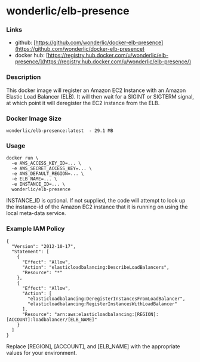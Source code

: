 # wonderlic/elb-presence

### Links

* github: [https://github.com/wonderlic/docker-elb-presence](https://github.com/wonderlic/docker-elb-presence)
* docker hub: [https://registry.hub.docker.com/u/wonderlic/elb-presence/](https://registry.hub.docker.com/u/wonderlic/elb-presence/)

### Description

This docker image will register an Amazon EC2 Instance with an Amazon Elastic Load Balancer (ELB).
It will then wait for a SIGINT or SIGTERM signal, at which point it will deregister the EC2 instance from the ELB.

### Docker Image Size

```
wonderlic/elb-presence:latest  - 29.1 MB
```

### Usage

```
docker run \
  -e AWS_ACCESS_KEY_ID=... \
  -e AWS_SECRET_ACCESS_KEY=... \
  -e AWS_DEFAULT_REGION=... \
  -e ELB_NAME=... \
  -e INSTANCE_ID=... \
  wonderlic/elb-presence
```

INSTANCE_ID is optional.  If not supplied, the code will attempt to look up the instance-id of the Amazon EC2 instance that it is running on using the local meta-data service.

### Example IAM Policy

```
{
  "Version": "2012-10-17",
  "Statement": [
    {
      "Effect": "Allow",
      "Action": "elasticloadbalancing:DescribeLoadBalancers",
      "Resource": "*"
    },
    {
      "Effect": "Allow",
      "Action": [
        "elasticloadbalancing:DeregisterInstancesFromLoadBalancer",
        "elasticloadbalancing:RegisterInstancesWithLoadBalancer"
      ],
      "Resource": "arn:aws:elasticloadbalancing:[REGION]:[ACCOUNT]:loadbalancer/[ELB_NAME]"
    }
  ]
}
```

Replace [REGION], [ACCOUNT], and [ELB_NAME] with the appropriate values for your environment.
